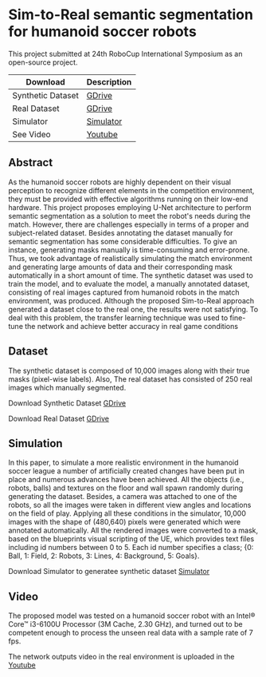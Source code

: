 # Sim-to-Real semantic segmentation for humanoid soccer robots
This project submitted at 24th RoboCup International Symposium as an open-source project.

| Download  | Description |
| ------------- | ------------- |
| Synthetic Dataset  | [GDrive](https://drive.google.com/file/d/1XinZHuwVtGzm4pzWZvbqeROO_O4IGGim/view?usp=sharing)  |
| Real Dataset  | [GDrive](https://drive.google.com/file/d/1v0EUAB8FtaIa078qA0CB7h3fnlGPJhys/view?usp=sharing)  |
| Simulator  | [Simulator](https://drive.google.com/file/d/1mKEscPXa2ESHYhZAZ5DIR49AQJiKfwrN/view?usp=sharing)  |
| See Video  | [Youtube](https://youtu.be/y-lblnwJhKM)  |


## Abstract
As the humanoid soccer robots are highly dependent on their visual perception to recognize different elements in the competition environment, they must be provided with effective algorithms running on their low-end hardware. This project proposes employing U-Net architecture to perform semantic segmentation as a solution to meet the robot's needs during the match. However, there are challenges especially in terms of a proper and subject-related dataset. Besides annotating the dataset manually for semantic segmentation has some considerable difficulties. To give an instance, generating masks manually is time-consuming and error-prone. Thus, we took advantage of realistically simulating the match environment and generating large amounts of data and their corresponding mask automatically in a short amount of time. The synthetic dataset was used to train the model, and to evaluate the model, a manually annotated dataset, consisting of real images captured from humanoid robots in the match environment, was produced. Although the proposed Sim-to-Real approach generated a dataset close to the real one, the results were not satisfying. To deal with this problem, the transfer learning technique was used to fine-tune the network and achieve better accuracy in real game conditions


## Dataset
The synthetic dataset is composed of 10,000 images along with their true masks (pixel-wise labels). Also, The real dataset has consisted of 250 real images which manually segmented.

Download Synthetic Dataset [GDrive](https://drive.google.com/file/d/1XinZHuwVtGzm4pzWZvbqeROO_O4IGGim/view?usp=sharing)

Download Real Dataset [GDrive](https://drive.google.com/file/d/1v0EUAB8FtaIa078qA0CB7h3fnlGPJhys/view?usp=sharing)


## Simulation
In this paper, to simulate a more realistic environment in the humanoid soccer league a number of artificially created changes have been put in place and numerous advances have been achieved. All the objects (i.e., robots, balls) and textures on the floor and wall spawn randomly during generating the dataset. Besides, a camera was attached to one of the robots, so all the images were taken in different view angles and locations on the field of play. Applying all these conditions in the simulator, 10,000 images with the shape of (480,640) pixels were generated which were annotated automatically. All the rendered images were converted to a mask, based on the blueprints visual scripting of the UE, which provides text files including id numbers between 0 to 5. Each id number specifies a class; {0: Ball, 1: Field, 2: Robots, 3: Lines, 4: Background, 5: Goals}.

Download Simulator to generatee synthetic dataset [Simulator](https://drive.google.com/file/d/1mKEscPXa2ESHYhZAZ5DIR49AQJiKfwrN/view?usp=sharing)


## Video
The proposed model was tested on a humanoid soccer robot with an Intel® Core™ i3-6100U Processor (3M Cache, 2.30 GHz), and turned out to be competent enough to process the unseen real data with a sample rate of 7 fps. 

The network outputs video in the real environment is uploaded in the [Youtube](https://youtu.be/y-lblnwJhKM)
